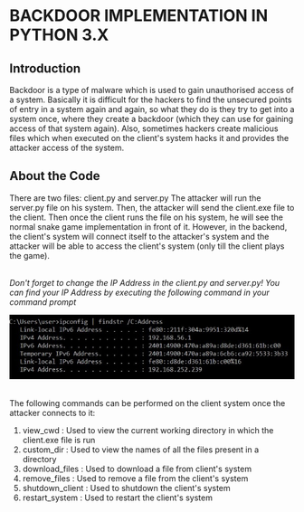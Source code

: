 # BACKDOOR IMPLEMENTATION IN PYTHON 3.X

## Introduction
Backdoor is a type of malware which is used to gain unauthorised access of a system. Basically it is difficult for the hackers to find the unsecured points of entry in a system again and again, so what they do is they try to get into a system once, where they create a backdoor (which they can use for gaining access of that system again). Also, sometimes hackers create malicious files which when executed on the client's system hacks it and provides the attacker access of the system.

## About the Code
There are two files: client.py and server.py
The attacker will run the server.py file on his system.
Then, the attacker will send the client.exe file to the client. Then once the client runs the file on his system, he will see the normal snake game implementation in front of it. However, in the backend, the client's system will connect itself to the attacker's system and the attacker will be able to access the client's system (only till the client plays the game).
<br><br>

_Don't forget to change the IP Address in the client.py and server.py! You can find your IP Address by executing the following command in your command prompt_

![IPv4 Address](https://github.com/piyushsharma220699/Backdoor-in-Cyber-Security/blob/main/Images/IPv4_Address.jpg)
<br><br>

The following commands can be performed on the client system once the attacker connects to it:
1. view_cwd : Used to view the current working directory in which the client.exe file is run
2. custom_dir : Used to view the names of all the files present in a directory
3. download_files : Used to download a file from client's system
4. remove_files : Used to remove a file from the client's system
5. shutdown_client : Used to shutdown the client's system
6. restart_system : Used to restart the client's system
